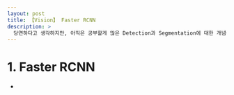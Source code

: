 ```yaml
---
layout: post
title: 【Vision】 Faster RCNN
description: >
  당연하다고 생각하지만, 아직은 공부할게 많은 Detection과 Segmentation에 대한 개념을 다시 상기하고 정리해보면서 공부해볼 예정이다.
---
```


# 1. Faster RCNN
- 